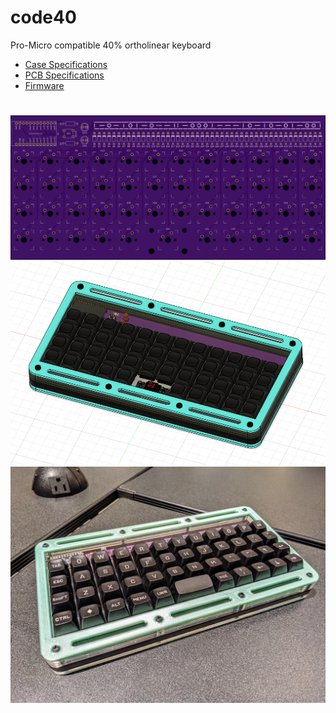 # code40
Pro-Micro compatible 40% ortholinear keyboard
- [Case Specifications](https://github.com/sophia-du/code40/blob/main/case/README.md)
- [PCB Specifications](https://github.com/sophia-du/code40/blob/main/pcb/README.md)
- [Firmware](https://github.com/sophia-du/code40/blob/main/qmk/README.md)
#
![PCB](https://github.com/sophia-du/code40/blob/main/images/pcb_front_layout.png?raw=true)
![Case](https://github.com/sophia-du/code40/blob/main/images/case_cad.PNG?raw=true)
![Case](https://github.com/sophia-du/code40/blob/main/images/keyboard_with_case.jpg?raw=true)
